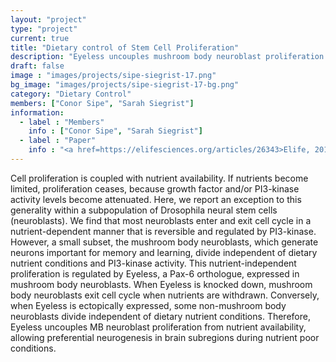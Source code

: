 ```yaml
---
layout: "project"
type: "project"
current: true
title: "Dietary control of Stem Cell Proliferation"
description: "Eyeless uncouples mushroom body neuroblast proliferation from dietary amino acids in Drosophila"
draft: false
image : "images/projects/sipe-siegrist-17.png"
bg_image: "images/projects/sipe-siegrist-17-bg.png"
category: "Dietary Control"
members: ["Conor Sipe", "Sarah Siegrist"]
information:
  - label : "Members"
    info : ["Conor Sipe", "Sarah Siegrist"]
  - label : "Paper"
    info : "<a href=https://elifesciences.org/articles/26343>Elife, 2017 Aug 9;6</a>"
---
```


Cell proliferation is coupled with nutrient availability. If nutrients become limited, proliferation ceases, because growth factor and/or PI3-kinase activity levels become attenuated. Here, we report an exception to this generality within a subpopulation of Drosophila neural stem cells (neuroblasts). We find that most neuroblasts enter and exit cell cycle in a nutrient-dependent manner that is reversible and regulated by PI3-kinase. However, a small subset, the mushroom body neuroblasts, which generate neurons important for memory and learning, divide independent of dietary nutrient conditions and PI3-kinase activity. This nutrient-independent proliferation is regulated by Eyeless, a Pax-6 orthologue, expressed in mushroom body neuroblasts. When Eyeless is knocked down, mushroom body neuroblasts exit cell cycle when nutrients are withdrawn. Conversely, when Eyeless is ectopically expressed, some non-mushroom body neuroblasts divide independent of dietary nutrient conditions. Therefore, Eyeless uncouples MB neuroblast proliferation from nutrient availability, allowing preferential neurogenesis in brain subregions during nutrient poor conditions.




